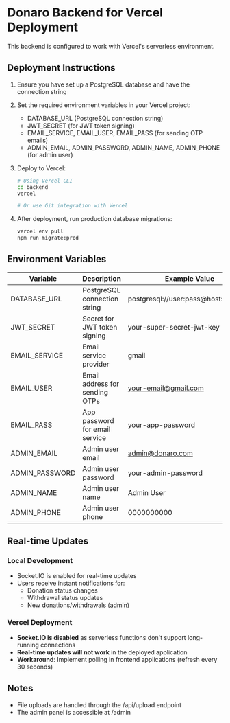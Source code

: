 # Donaro Backend for Vercel Deployment

This backend is configured to work with Vercel's serverless environment.

## Deployment Instructions

1. Ensure you have set up a PostgreSQL database and have the connection string
2. Set the required environment variables in your Vercel project:
   - DATABASE_URL (PostgreSQL connection string)
   - JWT_SECRET (for JWT token signing)
   - EMAIL_SERVICE, EMAIL_USER, EMAIL_PASS (for sending OTP emails)
   - ADMIN_EMAIL, ADMIN_PASSWORD, ADMIN_NAME, ADMIN_PHONE (for admin user)

3. Deploy to Vercel:
   ```bash
   # Using Vercel CLI
   cd backend
   vercel
   
   # Or use Git integration with Vercel
   ```

4. After deployment, run production database migrations:
   ```bash
   vercel env pull
   npm run migrate:prod
   ```

## Environment Variables

| Variable | Description | Example Value |
|----------|-------------|---------------|
| DATABASE_URL | PostgreSQL connection string | postgresql://user:pass@host:5432/db |
| JWT_SECRET | Secret for JWT token signing | your-super-secret-jwt-key |
| EMAIL_SERVICE | Email service provider | gmail |
| EMAIL_USER | Email address for sending OTPs | your-email@gmail.com |
| EMAIL_PASS | App password for email service | your-app-password |
| ADMIN_EMAIL | Admin user email | admin@donaro.com |
| ADMIN_PASSWORD | Admin user password | your-admin-password |
| ADMIN_NAME | Admin user name | Admin User |
| ADMIN_PHONE | Admin user phone | 0000000000 |

## Real-time Updates

### Local Development
- Socket.IO is enabled for real-time updates
- Users receive instant notifications for:
  - Donation status changes
  - Withdrawal status updates
  - New donations/withdrawals (admin)

### Vercel Deployment
- **Socket.IO is disabled** as serverless functions don't support long-running connections
- **Real-time updates will not work** in the deployed application
- **Workaround**: Implement polling in frontend applications (refresh every 30 seconds)

## Notes

- File uploads are handled through the /api/upload endpoint
- The admin panel is accessible at /admin